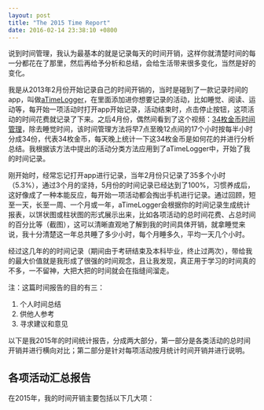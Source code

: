 ```yaml
---
layout: post
title: "The 2015 Time Report"
date: 2016-02-14 23:38:10 +0800
---
```


说到时间管理，我认为最基本的就是记录每天的时间开销，这样你就清楚时间的每一分都花在了那里，然后再给予分析和总结，会给生活带来很多变化，当然是好的变化。

我是从2013年2月份开始记录自己的时间开销的，当时是碰到了一款记录时间的app，叫做[aTimeLogger](http://www.atimelogger.com)，在里面添加进你想要记录的活动，比如睡觉、阅读、运动等，每开始一项活动时打开app开始记录，活动结束时，点击停止按钮，这项活动的时间花费就记录了下来。之后4月份，偶然间看到了这个视频：[34枚金币时间管理](http://v.youku.com/v_show/id_XNDk2OTQyNDgw.html)，除去睡觉时间，该时间管理方法将早7点至晚12点间的17个小时按每半小时分成34份，代表34枚金币，每天晚上统计一下这34枚金币是如何花的并进行分析总结。我根据该方法中提出的活动分类方法应用到了aTimeLogger中，开始了我的时间记录。

刚开始时，经常忘记打开app进行记录，当年2月份只记录了35多个小时（5.3%），通过3个月的坚持，5月份的时间记录已经达到了100%，习惯养成后，这好像成了一种本能反应，每开始一项活动都会掏出手机进行记录。通过回顾，短至一天，长至一周、一个月或一年，aTimeLogger会根据你的时间记录生成统计报表，以饼状图或柱状图的形式展示出来，比如各项活动的总时间花费、占总时间的百分比等（截图），这可以清晰直观地了解到我的时间具体开销，就拿睡觉来说，我十分清楚这一年总共睡了多少小时，每个月睡多久，平均一天几个小时。

经过这几年的的时间记录（期间由于考研结束及本科毕业，终止过两次），带给我的最大价值就是我形成了很强的时间观念，且让我发现，真正用于学习的时间真的不多，一不留神，大把大把的时间就会在指缝间溜走。

注：这篇时间报告的目的有三：

1. 个人时间总结
2. 供他人参考
3. 寻求建议和意见

以下是我2015年的时间统计报告，分成两大部分，第一部分是各类活动的总时间开销并进行横向对比；第二部分是针对每项活动按月统计时间开销并进行说明。

## 各项活动汇总报告

在2015年，我的时间开销主要包括以下几大项：

<link rel="stylesheet" href="{{ "/assets/css/report.css" | prepend: site.baseurl }}">
<div id="chart" style="text-align: center"></div>
<script src="//d3js.org/d3.v3.min.js" charset="utf-8"></script>
<script src="{{ site.baseurl }}/assets/js/report.js" charset="utf-8"></script>
